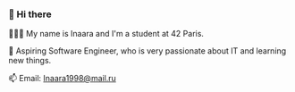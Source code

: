 ### 👋 Hi there

👩🏻‍💻 My name is Inaara and I'm a student at 42 Paris.

🌱 Aspiring Software Engineer, who is very passionate about IT and learning new things.

📫 Email: Inaara1998@mail.ru
<!--
**Inaara/Inaara** is a ✨ _special_ ✨ repository because its `README.md` (this file) appears on your GitHub profile.

Here are some ideas to get you started:

- 🔭 I’m currently working on ...
- 🌱 I’m currently learning ...
- 👯 I’m looking to collaborate on ...
- 🤔 I’m looking for help with ...
- 💬 Ask me about ...
- 📫 How to reach me: ...
- 😄 Pronouns: ...
- ⚡ Fun fact: ...
-->

